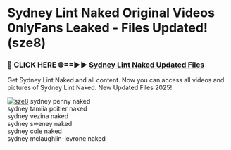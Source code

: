# Sydney Lint Naked Original Videos 0nlyFans Leaked - Files Updated! (sze8)

<h3>🔴 CLICK HERE 🌐==►► <a href="https://tinyurl.com/yckcrads" rel="nofollow">Sydney Lint Naked Updated Files</a></h3>

Get Sydney Lint Naked and all content. Now you can access all videos and pictures of Sydney Lint Naked. New Updated Files 2025!

[![sze8](https://i.imgur.com/hpKpOFt.gif)](https://tinyurl.com/yckcrads)
sydney penny naked<br>
sydney tamiia poitier naked<br>
sydney vezina naked<br>
sydney sweney naked<br>
sydney cole naked<br>
sydney mclaughlin-levrone naked